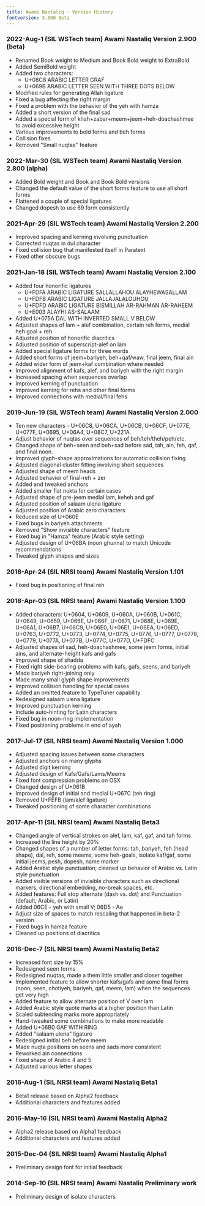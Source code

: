 ```yaml
---
title: Awami Nastaliq - Version History
fontversion: 3.000 Beta
---
```


### 2022-Aug-1 (SIL WSTech team) Awami Nastaliq Version 2.900 (beta)
- Renamed Book weight to Medium and Book Bold weight to ExtraBold
- Added SemiBold weight
- Added two characters:
	- U+08C8 ARABIC LETTER GRAF
	- U+069B ARABIC LETTER SEEN WITH THREE DOTS BELOW
- Modified rules for generating Allah ligature
- Fixed a bug affecting the right margin
- Fixed a problem with the behavior of the yeh with hamza
- Added a short version of the final sad
- Added a special form of khah+zabar+meem+jeem+heh-doachashmee to avoid excessive height
- Various improvements to bold forms and beh forms
- Collision fixes
- Removed "Small nuqtas" feature

### 2022-Mar-30 (SIL WSTech team) Awami Nastaliq Version 2.800 (alpha)
- Added Bold weight and Book and Book Bold versions
- Changed the default value of the short forms feature to use all short forms
- Flattened a couple of special ligatures
- Changed dopesh to use 69 form consistently

### 2021-Apr-29 (SIL WSTech team) Awami Nastaliq Version 2.200
- Improved spacing and kerning involving punctuation
- Corrected nuqtas in dul character
- Fixed collision bug that manifested itself in Paratext
- Fixed other obscure bugs

### 2021-Jan-18 (SIL WSTech team) Awami Nastaliq Version 2.100
- Added four honorific ligatures
	- U+FDFA ARABIC LIGATURE SALLALLAHOU ALAYHEWASALLAM
	- U+FDFB ARABIC LIGATURE JALLAJALALOUHOU
	- U+FDFD ARABIC LIGATURE BISMILLAH AR-RAHMAN AR-RAHEEM
	- U+E003 ALAYHI AS-SALAAM
- Added U+075A DAL WITH INVERTED SMALL V BELOW
- Adjusted shapes of lam + alef combination, certain reh forms, medial heh goal + reh
- Adjusted position of honorific diacritics
- Adjusted position of superscript-alef on lam
- Added special ligature forms for three words
- Added short forms of jeem+bariyeh, beh+qaf/waw, final jeem, final ain
- Added wider form of jeem+kaf combination where needed
- Improved alignment of kafs, alef, and bariyeh with the right margin
- Increased spacing when sequences overlap
- Improved kerning of punctuation
- Improved kerning for rehs and other final forms
- Improved connections with medial/final fehs

### 2019-Jun-19 (SIL WSTech team) Awami Nastaliq Version 2.000
- Ten new characters - U+06C8, U+06CA, U+06CB, U+06CF, U+077E, U+077F, U+0695, U+06A4, U+08C7, U+221A
- Adjust behavior of nuqtas over sequences of beh/teh/theh/peh/etc.
- Changed shape of beh+seen and beh+sad before sad, tah, ain, feh, qaf, and final noon.
- Improved glyph-shape approximations for automatic collision fixing
- Adjusted diagonal cluster fitting involving short sequences
- Adjusted shape of meem heads
- Adjusted behavior of final-reh + zer
- Added and tweaked anchors
- Added smaller flat nukta for certain cases
- Adjusted shape of pre-jeem medial lam, keheh and gaf
- Adjusted position of salaam ulena ligature
- Adjusted position of Arabic zero characters
- Reduced size of U+060E
- Fixed bugs in bariyeh attachments
- Removed "Show invisible characters" feature
- Fixed bug in "Hamza" feature (Arabic style setting)
- Adjusted design of U+06BA (noon ghunna) to match Unicode recommendations
- Tweaked glyph shapes and sizes

### 2018-Apr-24 (SIL NRSI team) Awami Nastaliq Version 1.101
- Fixed bug in positioning of final reh

### 2018-Apr-03 (SIL NRSI team) Awami Nastaliq Version 1.100
- Added characters: U+0604, U+0609, U+060A, U+060B, U+061C, U+0649, U+0659, U+066E, U+066F, U+0671, U+068E, U+069E, U+06A1, U+06B7, U+06C9, U+06E0, U+06E1, U+06EA, U+06ED, U+0763, U+0772, U+0773, U+0774, U+0775, U+0776, U+0777, U+0778, U+0779,	U+077A, U+077B, U+077C, U+077D, U+FDFC
- Adjusted shapes of sad, heh-doachashmee, some jeem forms, initial ains, and alternate-height kafs and gafs
- Improved shape of shadda
- Fixed right side-bearing problems with kafs, gafs, seens, and bariyeh
- Made bariyeh right-joining only
- Made many small glyph shape improvements
- Improved collision handling for special cases 
- Added an omitted feature to TypeTuner capability
- Redesigned salaam ulena ligature
- Improved punctuation kerning
- Include auto-hinting for Latin characters
- Fixed bug in noon-ring implementation
- Fixed positioning problems in end of ayah

### 2017-Jul-17 (SIL NRSI team) Awami Nastaliq Version 1.000
- Adjusted spacing issues between some characters
- Adjusted anchors on many glyphs
- Adjusted digit kerning
- Adjusted design of Kafs/Gafs/Lams/Meems
- Fixed font compression problems on OSX
- Changed design of U+061B
- Improved design of initial and medial U+067C (teh ring)
- Removed U+FEFB (lam/alef ligature)
- Tweaked positioning of some character combinations

### 2017-Apr-11 (SIL NRSI team) Awami Nastaliq Beta3
- Changed angle of vertical strokes on alef, lam, kaf, gaf, and tah forms
- Increased the line height by 20%
- Changed shapes of a number of letter forms: tah, bariyeh, feh (head shape), dal, reh, some meems, some heh-goals, isolate kaf/gaf, some initial jeems, pesh, dopesh, name marker
- Added Arabic style punctuation; cleaned up behavior of Arabic vs. Latin style punctuation
- Added visible versions of invisible characters such as directional markers, directional embedding, no-break spaces, etc.
- Added features: Full stop alternate (dash vs. dot) and Punctuation (default, Arabic, or Latin)
- Added 06CE - yeh with small V; 06D5 - Ae
- Adjust size of spaces to match rescaling that happened in beta-2 version
- Fixed bugs in hamza feature
- Cleaned up positions of diacritics

### 2016-Dec-7 (SIL NRSI team) Awami Nastaliq Beta2
- Increased font size by 15%
- Redesigned seen forms
- Redesigned nuqtas, made a them little smaller and closer together
- Implemented feature to allow shorter kafs/gafs and some final forms (noon, seen, chotiyeh, bariyeh, qaf, meem, lam) when the sequences get very high
- Added feature to allow alternate position of V over lam
- Added Arabic style quote marks at a higher position than Latin
- Scaled subtending marks more appropriately
- Hand-tweaked some combinations to make more readable
- Added U+06B0 GAF WITH RING
- Added "salaam ulena" ligature
- Redesigned initial beh before meem
- Made nuqta positions on seens and sads more consistent
- Reworked ain connections
- Fixed shape of Arabic 4 and 5
- Adjusted various letter shapes

### 2016-Aug-1 (SIL NRSI team) Awami Nastaliq Beta1
- Beta1 release based on Alpha2 feedback
- Additional characters and features added

### 2016-May-16 (SIL NRSI team) Awami Nastaliq Alpha2
- Alpha2 release based on Alpha1 feedback
- Additional characters and features added

### 2015-Dec-04 (SIL NRSI team) Awami Nastaliq Alpha1
- Preliminary design font for initial feedback

### 2014-Sep-10 (SIL NRSI team) Awami Nastaliq Preliminary work
- Preliminary design of isolate characters


